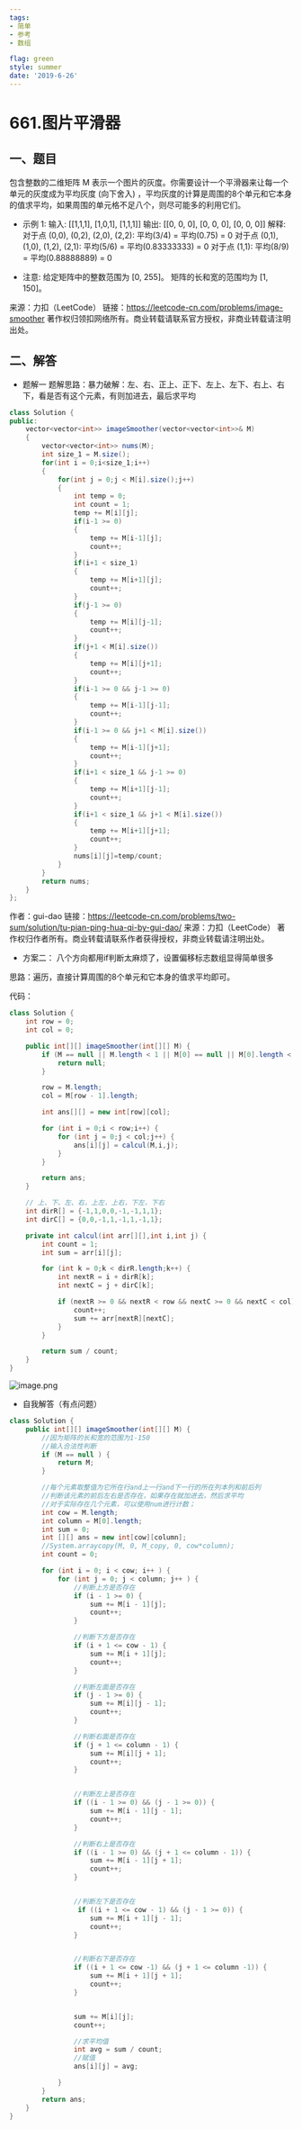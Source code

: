 ```yaml
---
tags: 
- 简单
- 参考
- 数组

flag: green
style: summer
date: '2019-6-26'
---
```


# 661.图片平滑器

## 一、题目

包含整数的二维矩阵 M 表示一个图片的灰度。你需要设计一个平滑器来让每一个单元的灰度成为平均灰度 (向下舍入) ，平均灰度的计算是周围的8个单元和它本身的值求平均，如果周围的单元格不足八个，则尽可能多的利用它们。

- 示例 1:
输入:
[[1,1,1],
 [1,0,1],
 [1,1,1]]
输出:
[[0, 0, 0],
 [0, 0, 0],
 [0, 0, 0]]
解释:
对于点 (0,0), (0,2), (2,0), (2,2): 平均(3/4) = 平均(0.75) = 0
对于点 (0,1), (1,0), (1,2), (2,1): 平均(5/6) = 平均(0.83333333) = 0
对于点 (1,1): 平均(8/9) = 平均(0.88888889) = 0

- 注意:
给定矩阵中的整数范围为 [0, 255]。
矩阵的长和宽的范围均为 [1, 150]。

来源：力扣（LeetCode）
链接：https://leetcode-cn.com/problems/image-smoother
著作权归领扣网络所有。商业转载请联系官方授权，非商业转载请注明出处。


## 二、解答

- 题解一
题解思路：暴力破解：左、右、正上、正下、左上、左下、右上、右下，看是否有这个元素，有则加进去，最后求平均
```java
class Solution {
public:
    vector<vector<int>> imageSmoother(vector<vector<int>>& M) 
    {
        vector<vector<int>> nums(M);
        int size_1 = M.size();
        for(int i = 0;i<size_1;i++)
        {         
            for(int j = 0;j < M[i].size();j++)
            {
                int temp = 0;
                int count = 1;  
                temp += M[i][j];
                if(i-1 >= 0)
                {
                    temp += M[i-1][j]; 
                    count++;
                }
                if(i+1 < size_1)
                {
                    temp += M[i+1][j];  
                    count++;
                }
                if(j-1 >= 0)
                {
                    temp += M[i][j-1];
                    count++;
                }
                if(j+1 < M[i].size())
                {
                    temp += M[i][j+1];
                    count++;
                }
                if(i-1 >= 0 && j-1 >= 0)
                {
                    temp += M[i-1][j-1];
                    count++;
                }
                if(i-1 >= 0 && j+1 < M[i].size())
                {
                    temp += M[i-1][j+1];
                    count++;
                }
                if(i+1 < size_1 && j-1 >= 0)
                {
                    temp += M[i+1][j-1];
                    count++;
                }
                if(i+1 < size_1 && j+1 < M[i].size())
                {
                    temp += M[i+1][j+1];
                    count++;
                }
                nums[i][j]=temp/count;
            }
        }
        return nums;
    }
};
```
作者：gui-dao
链接：https://leetcode-cn.com/problems/two-sum/solution/tu-pian-ping-hua-qi-by-gui-dao/
来源：力扣（LeetCode）
著作权归作者所有。商业转载请联系作者获得授权，非商业转载请注明出处。


- 方案二：
八个方向都用if判断太麻烦了，设置偏移标志数组显得简单很多

思路：遍历，直接计算周围的8个单元和它本身的值求平均即可。 

代码：

```java
class Solution {
    int row = 0;
    int col = 0;

    public int[][] imageSmoother(int[][] M) {
        if (M == null || M.length < 1 || M[0] == null || M[0].length < 1) {
            return null;
        }

        row = M.length;
        col = M[row - 1].length;

        int ans[][] = new int[row][col];

        for (int i = 0;i < row;i++) {
            for (int j = 0;j < col;j++) {
                ans[i][j] = calcul(M,i,j);
            }
        }

        return ans;
    }

    // 上、下、左、右，上左，上右，下左，下右
    int dirR[] = {-1,1,0,0,-1,-1,1,1};
    int dirC[] = {0,0,-1,1,-1,1,-1,1};

    private int calcul(int arr[][],int i,int j) {
        int count = 1;
        int sum = arr[i][j];

        for (int k = 0;k < dirR.length;k++) {
            int nextR = i + dirR[k];
            int nextC = j + dirC[k];

            if (nextR >= 0 && nextR < row && nextC >= 0 && nextC < col) {
                count++;
                sum += arr[nextR][nextC];
            }
        }

        return sum / count;
    }
}

```

![image.png](https://pic.leetcode-cn.com/06f6e2ecf2a8a2b525822d90f261a7d838b211d4a9f92de270feb187064d0766-image.png)




- 自我解答（有点问题）
```java
class Solution {
    public int[][] imageSmoother(int[][] M) {
        //因为矩阵的长和宽的范围为1-150
        //输入合法性判断
        if (M == null ) {
            return M;
        }

        //每个元素取整值为它所在行and上一行and下一行的所在列本列和前后列
        //判断该元素的前后左右是否存在，如果存在就加进去，然后求平均
        //对于实际存在几个元素，可以使用num进行计数；
        int cow = M.length;
        int column = M[0].length;
        int sum = 0;
        int [][] ans = new int[cow][column];
        //System.arraycopy(M, 0, M_copy, 0, cow*column);
        int count = 0;

        for (int i = 0; i < cow; i++ ) {
            for (int j = 0; j < column; j++ ) {
                //判断上方是否存在
                if (i - 1 >= 0) {
                    sum += M[i - 1][j]; 
                    count++;           
                }

                //判断下方是否存在
                if (i + 1 <= cow - 1) {
                    sum += M[i + 1][j];
                    count++;
                }

                //判断左面是否存在
                if (j - 1 >= 0) {
                    sum += M[i][j - 1];
                    count++;
                }

                //判断右面是否存在
                if (j + 1 <= column - 1) {
                    sum += M[i][j + 1];
                    count++;
                }


                //判断左上是否存在
                if ((i - 1 >= 0) && (j - 1 >= 0)) {
                    sum += M[i - 1][j - 1];
                    count++;
                }

                //判断右上是否存在
                if ((i - 1 >= 0) && (j + 1 <= column - 1)) {
                    sum += M[i - 1][j + 1];
                    count++;
                }


                //判断左下是否存在
                 if ((i + 1 <= cow - 1) && (j - 1 >= 0)) {
                    sum += M[i + 1][j - 1];
                    count++;
                }


                //判断右下是否存在
                if ((i + 1 <= cow -1) && (j + 1 <= column -1)) {
                    sum += M[i + 1][j + 1];
                    count++;
                }


                sum += M[i][j];
                count++;

                //求平均值
                int avg = sum / count;
                //赋值        
                ans[i][j] = avg;

            }
        }
        return ans;
    }
}
```
